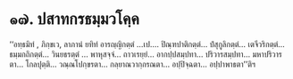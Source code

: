 <h1>๑๗. ปสาทกรธมฺมวโคฺค</h1>
<p> ‘‘อทฺธมิทํ , ภิกฺขเว, ลาภานํ ยทิทํ อารญฺญิกตฺตํ  …เป.… ปิณฺฑปาติกตฺตํ… ปํสุกูลิกตฺตํ… เตจีวริกตฺตํ… ธมฺมกถิกตฺตํ… วินยธรตฺตํ  … พาหุสจฺจํ… ถาวเรยฺยํ… อากปฺปสมฺปทา… ปริวารสมฺปทา… มหาปริวารตา… โกลปุตฺติ… วณฺณโปกฺขรตา… กลฺยาณวากฺกรณตา… อปฺปิจฺฉตา… อปฺปาพาธตา’’ติฯ</p>

</p>

</p>






